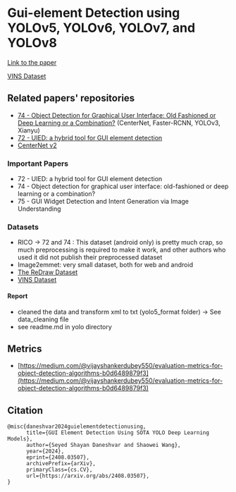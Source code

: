# Gui-element Detection using YOLOv5, YOLOv6, YOLOv7, and YOLOv8

[Link to the paper](https://arxiv.org/abs/2408.03507)

[VINS Dataset](https://github.com/sbunian/VINS)

## Related papers' repositories

- [74 - Object Detection for Graphical User Interface: Old Fashioned or Deep Learning or a Combination?](https://github.com/chenjshnn/Object-Detection-for-Graphical-User-Interface)
  (CenterNet, Faster-RCNN, YOLOv3, Xianyu)
- [72 - UIED: a hybrid tool for GUI element detection](https://github.com/MulongXie/UIED)
- [CenterNet v2](https://github.com/xingyizhou/CenterNet2)

### Important Papers

- 72 - UIED: a hybrid tool for GUI element detection
- 74 - Object detection for graphical user interface: old-fashioned or deep learning or a combination?
- 75 - GUI Widget Detection and Intent Generation via Image Understanding

### Datasets
- RICO -> 72 and 74 : This dataset (android only) is pretty much crap, so much preprocessing is required to make it work, and other authors who used it did not publish their preprocessed dataset 
- Image2emmet: very small dataset, both for web and android
- [The ReDraw Dataset](https://zenodo.org/record/2530277#.ZAQ5mXbMJ3g)
- [VINS Dataset](https://github.com/sbunian/VINS)


#### Report
- cleaned the data and transform xml to txt (yolo5_format folder) -> See data_cleaning file
- see readme.md in yolo directory

## Metrics
- [https://medium.com/@vijayshankerdubey550/evaluation-metrics-for-object-detection-algorithms-b0d6489879f3](https://medium.com/@vijayshankerdubey550/evaluation-metrics-for-object-detection-algorithms-b0d6489879f3)

## Citation
```
@misc{daneshvar2024guielementdetectionusing,
      title={GUI Element Detection Using SOTA YOLO Deep Learning Models}, 
      author={Seyed Shayan Daneshvar and Shaowei Wang},
      year={2024},
      eprint={2408.03507},
      archivePrefix={arXiv},
      primaryClass={cs.CV},
      url={https://arxiv.org/abs/2408.03507}, 
}
```
